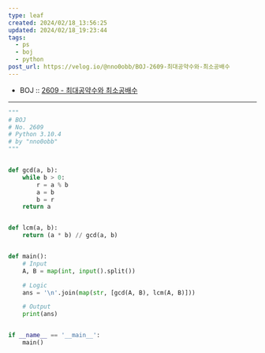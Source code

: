 ```yaml
---
type: leaf
created: 2024/02/18_13:56:25
updated: 2024/02/18_19:23:44
tags:
  - ps
  - boj
  - python
post_url: https://velog.io/@nno0obb/BOJ-2609-최대공약수와-최소공배수
---
```


- BOJ :: [2609 - 최대공약수와 최소공배수](https://www.acmicpc.net/problem/2609)

---

```python
"""
# BOJ
# No. 2609
# Python 3.10.4
# by "nno0obb"
"""


def gcd(a, b):
    while b > 0:
        r = a % b
        a = b
        b = r
    return a


def lcm(a, b):
    return (a * b) // gcd(a, b)


def main():
    # Input
    A, B = map(int, input().split())

    # Logic
    ans = '\n'.join(map(str, [gcd(A, B), lcm(A, B)]))

    # Output
    print(ans)


if __name__ == '__main__':
    main()

```
